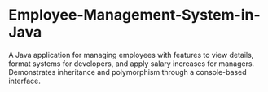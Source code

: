 # Employee-Management-System-in-Java
 A Java application for managing employees with features to view details, format systems for developers, and apply salary increases for managers. Demonstrates inheritance and polymorphism through a console-based interface.
